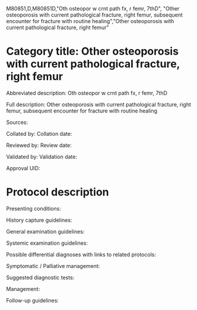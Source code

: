 M80851,D,M80851D,"Oth osteopor w crnt path fx, r femr, 7thD", "Other osteoporosis with current pathological fracture, right femur, subsequent encounter for fracture with routine healing","Other osteoporosis with current pathological fracture, right femur"
# Category title: Other osteoporosis with current pathological fracture, right femur

Abbreviated description: Oth osteopor w crnt path fx, r femr, 7thD

Full description: Other osteoporosis with current pathological fracture, right femur, subsequent encounter for fracture with routine healing

Sources:

Collated by:
Collation date:

Reviewed by:
Review date:

Validated by:
Validation date:

Approval UID:

# Protocol description

Presenting conditions:

History capture guidelines:

General examination guidelines:

Systemic examination guidelines:

Possible differential diagnoses with links to related protocols:

Symptomatic / Palliative management:

Suggested diagnostic tests:

Management:

Follow-up guidelines:
